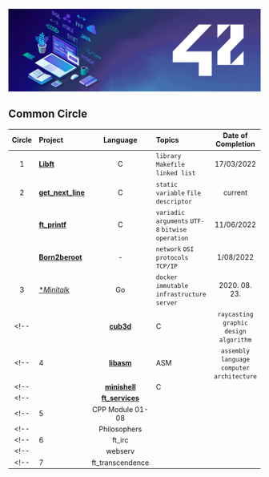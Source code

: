 <p><img src="./header/header_ecole42.png" alt="42 Logo.png"></p>

## Common Circle

| Circle | Project                                | Language | Topics                                           | Date of Completion |
| :----: | :------------------------------------- | :------: | :----------------------------------------------- | :----------------: |
|   1    | [**Libft**](./Libft)                   |    C     | `library` `Makefile` `linked list`               |   17/03/2022    |
|   2    | [**get_next_line**](./get_next_line) |    C     | `static variable` `file descriptor`              |   current    |
|        | [**ft_printf**](./ft_printf)         |    C     | `variadic arguments` `UTF-8` `bitwise operation` |   11/06/2022   |
|        | [**Born2beroot**](./Born2beroot)             |    -     | `network` `OSI protocols` `TCP/IP`               |  1/08/2022    |
|   3    | [**Minitalk*](./Minitalk)         |    Go    | `docker` `immutable infrastructure` `server`     |   2020. 08. 23.    |
<!--|        | [**cub3d**](./3_cub3d)                 |    C     | `raycasting` `graphic design` `algorithm`        |   2020. 11. 10.    |-->
<!--|   4    | [**libasm**](./4_libasm)               |   ASM    | `assembly language` `computer architecture`      |   2020. 12. 22.    |-->
<!--|        | [**minishell**](./4_minishell)         |    C     |                                                  |       closed       |-->
<!--|        | [**ft_services**](./4_ft_services)     |          |                                                  |       closed       |-->
<!--|   5    | CPP Module 01-08                       |          |                                                  |       closed       |-->
<!--|        | Philosophers                           |          |                                                  |       closed       |-->
<!--|   6    | ft_irc                                 |          |                                                  |       closed       |-->
<!--|        | webserv                                |          |                                                  |       closed       |-->
<!--|   7    | ft_transcendence                       |          |                                                  |       closed       |-->
